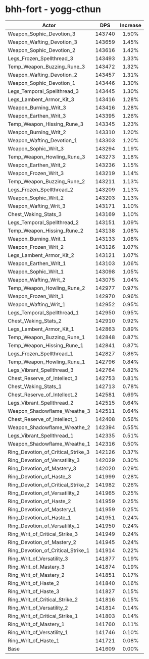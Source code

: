 # bhh-fort - yogg-cthun
| Actor | DPS | Increase |
|---|:---:|:---:|
|Weapon_Sophic_Devotion_3|143740|1.50%|
|Weapon_Wafting_Devotion_3|143659|1.45%|
|Weapon_Sophic_Devotion_2|143616|1.42%|
|Legs_Frozen_Spellthread_3|143493|1.33%|
|Temp_Weapon_Buzzing_Rune_3|143472|1.32%|
|Weapon_Wafting_Devotion_2|143457|1.31%|
|Weapon_Sophic_Devotion_1|143446|1.30%|
|Legs_Temporal_Spellthread_3|143445|1.30%|
|Legs_Lambent_Armor_Kit_3|143416|1.28%|
|Weapon_Burning_Writ_3|143416|1.28%|
|Weapon_Earthen_Writ_3|143395|1.26%|
|Temp_Weapon_Hissing_Rune_3|143345|1.23%|
|Weapon_Burning_Writ_2|143310|1.20%|
|Weapon_Wafting_Devotion_1|143303|1.20%|
|Weapon_Sophic_Writ_3|143294|1.19%|
|Temp_Weapon_Howling_Rune_3|143273|1.18%|
|Weapon_Earthen_Writ_2|143236|1.15%|
|Weapon_Frozen_Writ_3|143219|1.14%|
|Temp_Weapon_Buzzing_Rune_2|143211|1.13%|
|Legs_Frozen_Spellthread_2|143209|1.13%|
|Weapon_Sophic_Writ_2|143203|1.13%|
|Weapon_Wafting_Writ_3|143171|1.10%|
|Chest_Waking_Stats_3|143169|1.10%|
|Legs_Temporal_Spellthread_2|143151|1.09%|
|Temp_Weapon_Hissing_Rune_2|143138|1.08%|
|Weapon_Burning_Writ_1|143133|1.08%|
|Weapon_Frozen_Writ_2|143126|1.07%|
|Legs_Lambent_Armor_Kit_2|143121|1.07%|
|Weapon_Earthen_Writ_1|143103|1.06%|
|Weapon_Sophic_Writ_1|143098|1.05%|
|Weapon_Wafting_Writ_2|143075|1.04%|
|Temp_Weapon_Howling_Rune_2|142977|0.97%|
|Weapon_Frozen_Writ_1|142970|0.96%|
|Weapon_Wafting_Writ_1|142952|0.95%|
|Legs_Temporal_Spellthread_1|142950|0.95%|
|Chest_Waking_Stats_2|142910|0.92%|
|Legs_Lambent_Armor_Kit_1|142863|0.89%|
|Temp_Weapon_Buzzing_Rune_1|142848|0.87%|
|Temp_Weapon_Hissing_Rune_1|142841|0.87%|
|Legs_Frozen_Spellthread_1|142827|0.86%|
|Temp_Weapon_Howling_Rune_1|142796|0.84%|
|Legs_Vibrant_Spellthread_3|142764|0.82%|
|Chest_Reserve_of_Intellect_3|142753|0.81%|
|Chest_Waking_Stats_1|142713|0.78%|
|Chest_Reserve_of_Intellect_2|142581|0.69%|
|Legs_Vibrant_Spellthread_2|142515|0.64%|
|Weapon_Shadowflame_Wreathe_3|142511|0.64%|
|Chest_Reserve_of_Intellect_1|142408|0.56%|
|Weapon_Shadowflame_Wreathe_2|142394|0.55%|
|Legs_Vibrant_Spellthread_1|142335|0.51%|
|Weapon_Shadowflame_Wreathe_1|142316|0.50%|
|Ring_Devotion_of_Critical_Strike_3|142126|0.37%|
|Ring_Devotion_of_Versatility_3|142029|0.30%|
|Ring_Devotion_of_Mastery_3|142020|0.29%|
|Ring_Devotion_of_Haste_3|141999|0.28%|
|Ring_Devotion_of_Critical_Strike_2|141982|0.26%|
|Ring_Devotion_of_Versatility_2|141965|0.25%|
|Ring_Devotion_of_Haste_2|141959|0.25%|
|Ring_Devotion_of_Mastery_1|141959|0.25%|
|Ring_Devotion_of_Haste_1|141951|0.24%|
|Ring_Devotion_of_Versatility_1|141950|0.24%|
|Ring_Writ_of_Critical_Strike_3|141949|0.24%|
|Ring_Devotion_of_Mastery_2|141945|0.24%|
|Ring_Devotion_of_Critical_Strike_1|141914|0.22%|
|Ring_Writ_of_Versatility_3|141877|0.19%|
|Ring_Writ_of_Mastery_3|141874|0.19%|
|Ring_Writ_of_Mastery_2|141851|0.17%|
|Ring_Writ_of_Haste_2|141840|0.16%|
|Ring_Writ_of_Haste_3|141827|0.15%|
|Ring_Writ_of_Critical_Strike_2|141816|0.15%|
|Ring_Writ_of_Versatility_2|141814|0.14%|
|Ring_Writ_of_Critical_Strike_1|141803|0.14%|
|Ring_Writ_of_Mastery_1|141760|0.11%|
|Ring_Writ_of_Versatility_1|141746|0.10%|
|Ring_Writ_of_Haste_1|141721|0.08%|
|Base|141609|0.00%|
